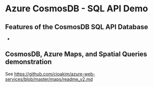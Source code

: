 # Azure CosmosDB - SQL API Demo

## Features of the CosmosDB SQL API Database

- 

## CosmosDB, Azure Maps, and Spatial Queries demonstration

See https://github.com/cjoakim/azure-web-services/blob/master/maps/readme_v2.md